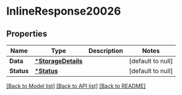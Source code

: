 # InlineResponse20026

## Properties
Name | Type | Description | Notes
------------ | ------------- | ------------- | -------------
**Data** | [***StorageDetails**](StorageDetails.md) |  | [default to null]
**Status** | [***Status**](Status.md) |  | [default to null]

[[Back to Model list]](../README.md#documentation-for-models) [[Back to API list]](../README.md#documentation-for-api-endpoints) [[Back to README]](../README.md)

